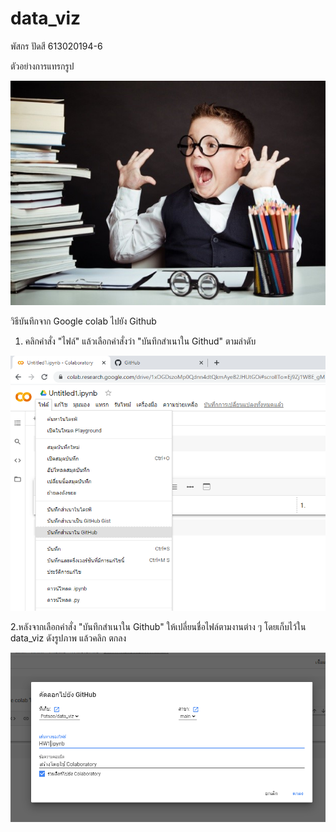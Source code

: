# data_viz


พัสกร  ปัดสี  613020194-6



ตัวอย่างการแทรกรูป



![ๅๅๅๅๅ](ๅๅๅๅๅ.jpg)



วิธีบันทึกจาก Google colab ไปยัง Github

1. คลิกคำสั่ง "ไฟล์" แล้วเลือกคำสั่งว่า "บันทึกสำเนาใน Githud" ตามลำดับ


![ดเด](ดเด.png)



2.หลังจากเลือกคำสั่ง "บันทึกสำเนาใน Github" ให้เปลี่ยนชื่อไฟล์ตามงานต่าง ๆ โดยเก็บไว้ใน data_viz ดังรูปภาพ แล้วคลิก ตกลง



![123](123.png)
